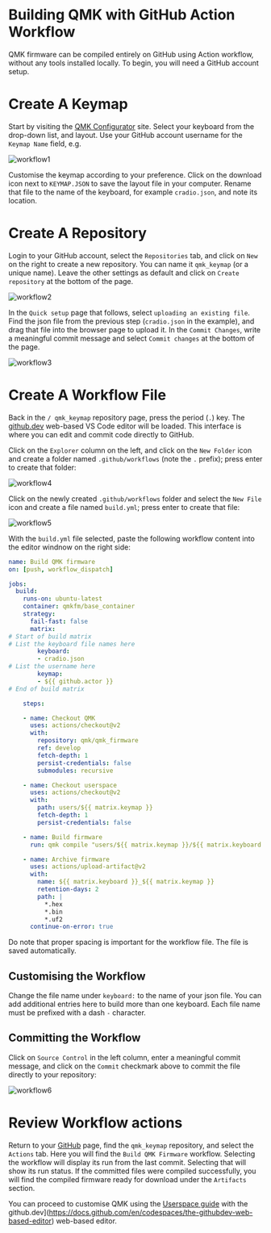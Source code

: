 # Building QMK with GitHub Action Workflow

QMK firmware can be compiled entirely on GitHub using Action workflow, without any tools installed locally. To begin, you will need a GitHub account setup.

# Create A Keymap

Start by visiting the [QMK Configurator](https://config.qmk.fm/#/) site. Select your keyboard from the drop-down list, and layout. Use your GitHub account username for the `Keymap Name` field, e.g.

![workflow1](workflow1.png)

Customise the keymap according to your preference. Click on the download icon next to `KEYMAP.JSON` to save the layout file in your computer. Rename that file to the name of the keyboard, for example `cradio.json`, and note its location.

# Create A Repository

Login to your GitHub account, select the `Repositories` tab, and click on `New` on the right to create a new repository. You can name it `qmk_keymap` (or a unique name). Leave the other settings as default and click on `Create repository` at the bottom of the page.

![workflow2](workflow2.png)

In the `Quick setup` page that follows, select `uploading an existing file`. Find the json file from the previous step (`cradio.json` in the example), and drag that file into the browser page to upload it. In the `Commit Changes`, write a meaningful commit message and select `Commit changes` at the bottom of the page.

![workflow3](workflow3.png)

# Create A Workflow File

Back in the `/ qmk_keymap` repository page, press the period (`.`) key. The [github.dev](https://docs.github.com/en/codespaces/the-githubdev-web-based-editor) web-based VS Code editor will be loaded. This interface is where you can edit and commit code directly to GitHub.

Click on the `Explorer` column on the left, and click on the `New Folder` icon and create a folder named `.github/workflows` (note the `.` prefix); press enter to create that folder:

![workflow4](workflow4.png)

Click on the newly created `.github/workflows` folder and select the `New File` icon and create a file named `build.yml`; press enter to create that file:

![workflow5](workflow5.png)

With the `build.yml` file selected, paste the following workflow content into the editor windnow on the right side:

```yml
name: Build QMK firmware
on: [push, workflow_dispatch]

jobs:
  build:
    runs-on: ubuntu-latest
    container: qmkfm/base_container
    strategy:
      fail-fast: false
      matrix:
# Start of build matrix
# List the keyboard file names here
        keyboard:
        - cradio.json
# List the username here
        keymap:
        - ${{ github.actor }}
# End of build matrix

    steps:

    - name: Checkout QMK
      uses: actions/checkout@v2
      with:
        repository: qmk/qmk_firmware
        ref: develop
        fetch-depth: 1
        persist-credentials: false
        submodules: recursive

    - name: Checkout userspace
      uses: actions/checkout@v2
      with:
        path: users/${{ matrix.keymap }}
        fetch-depth: 1
        persist-credentials: false

    - name: Build firmware
      run: qmk compile "users/${{ matrix.keymap }}/${{ matrix.keyboard }}"

    - name: Archive firmware
      uses: actions/upload-artifact@v2
      with:
        name: ${{ matrix.keyboard }}_${{ matrix.keymap }}
        retention-days: 2
        path: |
          *.hex
          *.bin
          *.uf2
      continue-on-error: true
```

Do note that proper spacing is important for the workflow file. The file is saved automatically.

## Customising the Workflow

Change the file name under `keyboard:` to the name of your json file. You can add additional entries here to build more than one keyboard. Each file name must be prefixed with a dash `-` character.

## Committing the Workflow

Click on `Source Control` in the left column, enter a meaningful commit message, and click on the `Commit` checkmark above to commit the file directly to your repository:

![workflow6](workflow6.png)

# Review Workflow actions

Return to your [GitHub](https://github.com/) page, find the `qmk_keymap` repository, and select the `Actions` tab. Here you will find the `Build QMK Firmware` workflow. Selecting the workflow will display its run from the last commit. Selecting that will show its run status. If the committed files were compiled successfully, you will find the compiled firmware ready for download under the `Artifacts` section.

You can proceed to customise QMK using the [Userspace guide](https://docs.qmk.fm/#/feature_userspace) with the github.dev](https://docs.github.com/en/codespaces/the-githubdev-web-based-editor) web-based editor.
